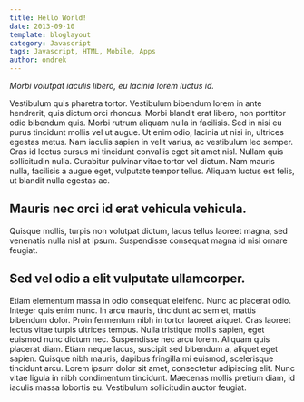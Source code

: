 ```yaml
---
title: Hello World!
date: 2013-09-10
template: bloglayout
category: Javascript
tags: Javascript, HTML, Mobile, Apps
author: ondrek
---
```


*Morbi volutpat iaculis libero, eu lacinia lorem luctus id.*

Vestibulum quis pharetra tortor.
Vestibulum bibendum lorem in ante hendrerit, quis dictum orci rhoncus. Morbi blandit erat libero,
non porttitor odio bibendum quis. Morbi rutrum aliquam nulla in facilisis. Sed in nisi eu purus
tincidunt mollis vel ut augue. Ut enim odio, lacinia ut nisi in, ultrices egestas metus. Nam
iaculis sapien in velit varius, ac vestibulum leo semper. Cras id lectus cursus mi tincidunt
convallis eget sit amet nisl. Nullam quis sollicitudin nulla. Curabitur pulvinar vitae tortor
vel dictum. Nam mauris nulla, facilisis a augue eget, vulputate tempor tellus. Aliquam luctus
est felis, ut blandit nulla egestas ac.

## Mauris nec orci id erat vehicula vehicula.

Quisque mollis, turpis non volutpat dictum, lacus tellus laoreet magna, sed venenatis nulla nisl
at ipsum. Suspendisse consequat magna id nisi ornare feugiat.

## Sed vel odio a elit vulputate ullamcorper.

Etiam elementum massa in odio consequat eleifend.
Nunc ac placerat odio. Integer quis enim nunc. In arcu mauris, tincidunt ac sem et, mattis bibendum
dolor. Proin fermentum nibh in tortor laoreet aliquet. Cras laoreet lectus vitae turpis ultrices
tempus. Nulla tristique mollis sapien, eget euismod nunc dictum nec. Suspendisse nec arcu lorem.
Aliquam quis placerat diam. Etiam neque lacus, suscipit sed bibendum a, aliquet eget sapien. Quisque
nibh mauris, dapibus fringilla mi euismod, scelerisque tincidunt arcu. Lorem ipsum dolor sit amet,
consectetur adipiscing elit. Nunc vitae ligula in nibh condimentum tincidunt. Maecenas mollis pretium
diam, id iaculis massa lobortis eu. Vestibulum sollicitudin auctor feugiat.